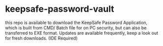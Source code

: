 # keepsafe-password-vault
this repo is available to download the KeepSafe Password Application, which is built from CMD/ Batch file for on PC security, but can also be transferred to EXE format. Updates are available frequently, keep a look out for fresh downloads. (IDE Required)  
